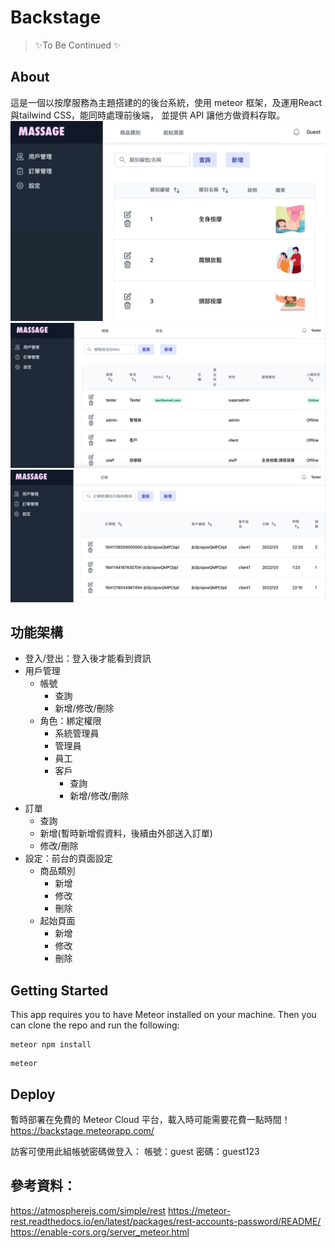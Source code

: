 # Backstage

> ✨To Be Continued ✨

## About

這是一個以按摩服務為主題搭建的的後台系統，使用 meteor 框架，及運用React與tailwind CSS，能同時處理前後端，
並提供 API 讓他方做資料存取。
![This is an image](public/images/readme_pic1.jpg)
![This is an image](public/images/readme_pic2.jpg)
![This is an image](public/images/readme_pic3.jpg)

## 功能架構

-   登入/登出：登入後才能看到資訊
-   用戶管理
    -   帳號
        -   查詢
        -   新增/修改/刪除
    -   角色：綁定權限
        -   系統管理員
        -   管理員
        -   員工
        -   客戶
            -   查詢
            -   新增/修改/刪除
-   訂單
    -   查詢
    -   新增(暫時新增假資料，後續由外部送入訂單)
    -   修改/刪除
-   設定：前台的頁面設定
    -   商品類別
        -   新增
        -   修改
        -   刪除
    -   起始頁面
        -   新增
        -   修改
        -   刪除

## Getting Started

This app requires you to have Meteor installed on your machine.
Then you can clone the repo and run the following:

```
meteor npm install
```

```
meteor
```

## Deploy

暫時部署在免費的 Meteor Cloud 平台，載入時可能需要花費一點時間！
https://backstage.meteorapp.com/

訪客可使用此組帳號密碼做登入：
帳號：guest
密碼：guest123

## 參考資料：

https://atmospherejs.com/simple/rest
https://meteor-rest.readthedocs.io/en/latest/packages/rest-accounts-password/README/
https://enable-cors.org/server_meteor.html
